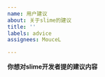 ```yaml
---
name: 用户建议
about: 关于slime的建议
title: ''
labels: advice
assignees: MouceL

---
```


**你想对slime开发者提的建议内容**
